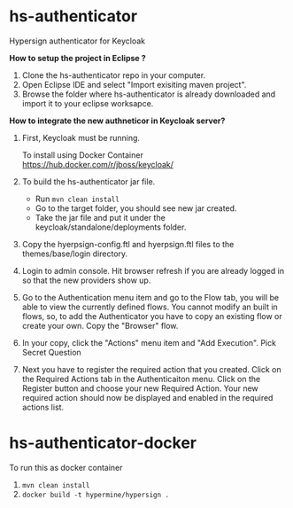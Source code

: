 # hs-authenticator
Hypersign authenticator for Keycloak

**How to setup the project in Eclipse ?**

1. Clone the hs-authenticator repo in your computer.
2. Open Eclipse IDE and select "Import exisiting maven project".
3. Browse the folder where hs-authenticator is already downloaded and import it to your eclipse worksapce.

**How to integrate the new authneticor in Keycloak server?**

1. First, Keycloak must be running.
   
   To install using Docker Container https://hub.docker.com/r/jboss/keycloak/

2. To build the hs-authenticator jar file.
   - Run `mvn clean install`
   - Go to the target folder, you should see new jar created.
   - Take the jar file and put it under the keycloak/standalone/deployments folder.

3. Copy the hyerpsign-config.ftl and hyerpsign.ftl files to the themes/base/login directory.

4. Login to admin console.  Hit browser refresh if you are already logged in so that the new providers show up.

5. Go to the Authentication menu item and go to the Flow tab, you will be able to view the currently
   defined flows.  You cannot modify an built in flows, so, to add the Authenticator you
   have to copy an existing flow or create your own.  Copy the "Browser" flow.

6. In your copy, click the "Actions" menu item and "Add Execution".  Pick Secret Question

7. Next you have to register the required action that you created. Click on the Required Actions tab in the Authenticaiton menu.
   Click on the Register button and choose your new Required Action.
   Your new required action should now be displayed and enabled in the required actions list.

# hs-authenticator-docker
To run this as docker container

1. `mvn clean install`
2. `docker build -t hypermine/hypersign .`



